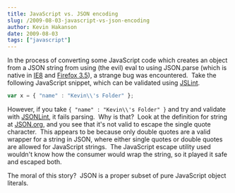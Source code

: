 ```yaml
---
title: JavaScript vs. JSON encoding
slug: /2009-08-03-javascript-vs-json-encoding
author: Kevin Hakanson
date: 2009-08-03
tags: ["javascript"]
---
```

In the process of converting some JavaScript code which creates an object from a JSON string from using (the evil) eval to using JSON.parse (which is native in [IE8](http://blogs.msdn.com/ie/archive/2008/09/10/native-json-in-ie8.aspx) and [Firefox 3.5](https://developer.mozilla.org/En/Using_JSON_in_Firefox)), a strange bug was encountered.  Take the following JavaScript snippet, which can be validated using [JSLint](http://www.jslint.com/).

```javascript
var x = { "name" : "Kevin\\'s Folder" };
```

However, if you take `{ "name" : "Kevin\\'s Folder" }` and try and validate with [JSONLint](http://www.jsonlint.com/), it fails parsing.  Why is that?  Look at the definition for string at [JSON.org](http://www.json.org/), and you see that it's not valid to escape the single quote character.  This appears to be because only double quotes are a valid wrapper for a string in JSON, where either single quotes or double quotes are allowed for JavaScript strings.  The JavaScript escape utility used wouldn't know how the consumer would wrap the string, so it played it safe and escaped both.

The moral of this story?  JSON is a proper subset of pure JavaScript object literals.